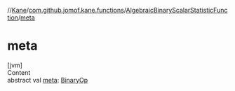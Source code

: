 //[Kane](../../index.md)/[com.github.jomof.kane.functions](../index.md)/[AlgebraicBinaryScalarStatisticFunction](index.md)/[meta](meta.md)



# meta  
[jvm]  
Content  
abstract val [meta](meta.md): [BinaryOp](../../com.github.jomof.kane.impl/-binary-op/index.md)  



